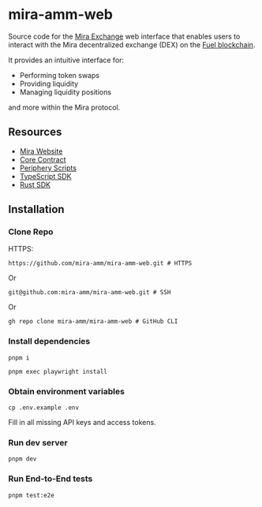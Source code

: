 # mira-amm-web

Source code for the [Mira Exchange](https://mira.ly/) web interface that enables users to interact with the Mira decentralized exchange (DEX) on
the [Fuel blockchain](https://fuel.network/).

It provides an intuitive interface for:
- Performing token swaps
- Providing liquidity
- Managing liquidity positions

and more within the Mira protocol.

## Resources

- [Mira Website](https://mira.ly/)
- [Core Contract](https://github.com/mira-amm/mira-v1-core)
- [Periphery Scripts](https://github.com/mira-amm/mira-v1-periphery)
- [TypeScript SDK](https://github.com/mira-amm/mira-v1-ts)
- [Rust SDK](https://github.com/mira-amm/mira-v1-rs)

## Installation

### Clone Repo
HTTPS:
``` shell
https://github.com/mira-amm/mira-amm-web.git # HTTPS
```
Or
``` shell
git@github.com:mira-amm/mira-amm-web.git # SSH
```
Or
``` shell
gh repo clone mira-amm/mira-amm-web # GitHub CLI
```


### Install dependencies

```shell
pnpm i
```


```shell
pnpm exec playwright install
```

### Obtain environment variables

``` shell
cp .env.example .env
```

Fill in all missing API keys and access tokens.

### Run dev server

``` shell
pnpm dev
```

### Run End-to-End tests

``` shell
pnpm test:e2e
```

